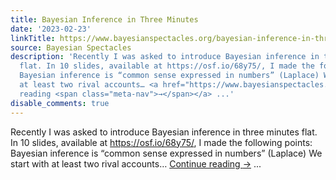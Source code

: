 ```yaml
---
title: Bayesian Inference in Three Minutes
date: '2023-02-23'
linkTitle: https://www.bayesianspectacles.org/bayesian-inference-in-three-minutes/
source: Bayesian Spectacles
description: 'Recently I was asked to introduce Bayesian inference in three minutes
  flat. In 10 slides, available at https://osf.io/68y75/, I made the following points:
  Bayesian inference is “common sense expressed in numbers” (Laplace) We start with
  at least two rival accounts… <a href="https://www.bayesianspectacles.org/bayesian-inference-in-three-minutes/">Continue
  reading <span class="meta-nav">→</span></a> ...'
disable_comments: true
---
```

Recently I was asked to introduce Bayesian inference in three minutes flat. In 10 slides, available at https://osf.io/68y75/, I made the following points: Bayesian inference is “common sense expressed in numbers” (Laplace) We start with at least two rival accounts… <a href="https://www.bayesianspectacles.org/bayesian-inference-in-three-minutes/">Continue reading <span class="meta-nav">→</span></a> ...